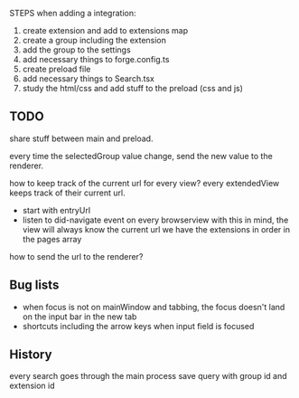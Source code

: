 STEPS when adding a integration:

1. create extension and add to extensions map
2. create a group including the extension
3. add the group to the settings
4. add necessary things to forge.config.ts
5. create preload file
6. add necessary things to Search.tsx
7. study the html/css and add stuff to the preload (css and js)

## TODO

share stuff between main and preload.

every time the selectedGroup value change, send the new value to the renderer.

how to keep track of the current url for every view?
every extendedView keeps track of their current url.

- start with entryUrl
- listen to did-navigate event on every browserview
  with this in mind, the view will always know the current url
  we have the extensions in order in the pages array

how to send the url to the renderer?

## Bug lists

- when focus is not on mainWindow and tabbing, the focus doesn't land on the input bar in the new tab
- shortcuts including the arrow keys when input field is focused

## History

every search goes through the main process
save query with group id and extension id
